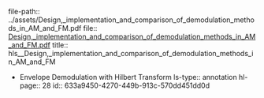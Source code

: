 file-path:: ../assets/Design,_implementation_and_comparison_of_demodulation_methods_in_AM_and_FM.pdf
file:: [Design,_implementation_and_comparison_of_demodulation_methods_in_AM_and_FM.pdf](../assets/Design,_implementation_and_comparison_of_demodulation_methods_in_AM_and_FM.pdf)
title:: hls__Design,_implementation_and_comparison_of_demodulation_methods_in_AM_and_FM

- Envelope Demodulation with Hilbert Transform
  ls-type:: annotation
  hl-page:: 28
  id:: 633a9450-4270-449b-913c-570dd451dd0d